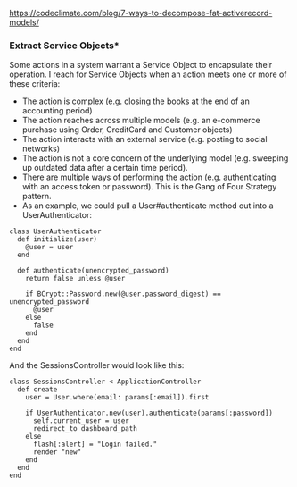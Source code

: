 
https://codeclimate.com/blog/7-ways-to-decompose-fat-activerecord-models/

### Extract Service Objects*
Some actions in a system warrant a Service Object to encapsulate their operation. 
I reach for Service Objects when an action meets one or more of these criteria:

- The action is complex (e.g. closing the books at the end of an accounting period)
- The action reaches across multiple models (e.g. an e-commerce purchase using Order, CreditCard and Customer objects)
- The action interacts with an external service (e.g. posting to social networks)
- The action is not a core concern of the underlying model (e.g. sweeping up outdated data after a certain time period).
- There are multiple ways of performing the action (e.g. authenticating with an access token or password). This is the Gang of Four Strategy pattern.
- As an example, we could pull a User#authenticate method out into a UserAuthenticator:

```
class UserAuthenticator
  def initialize(user)
    @user = user
  end

  def authenticate(unencrypted_password)
    return false unless @user

    if BCrypt::Password.new(@user.password_digest) == unencrypted_password
      @user
    else
      false
    end
  end
end
```

And the SessionsController would look like this:

```
class SessionsController < ApplicationController
  def create
    user = User.where(email: params[:email]).first

    if UserAuthenticator.new(user).authenticate(params[:password])
      self.current_user = user
      redirect_to dashboard_path
    else
      flash[:alert] = "Login failed."
      render "new"
    end
  end
end
````